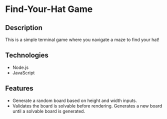 ﻿# Find-Your-Hat Game

## Description

This is a simple terminal game where you navigate a maze to find your hat!

## Technologies

* Node.js
* JavaScript

## Features

* Generate a random board based on height and width inputs.
* Validates the board is solvable before rendering. Generates a new board until a solvable board is generated.
